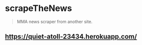 # scrapeTheNews

> MMA news scraper from another site.

## https://quiet-atoll-23434.herokuapp.com/
